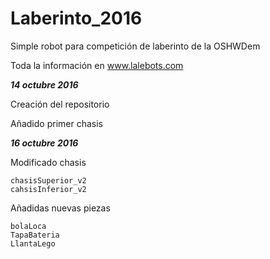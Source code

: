 # Laberinto_2016
Simple robot para competición de laberinto de la OSHWDem

Toda la información en www.lalebots.com

***14 octubre 2016***

  Creación del repositorio
  
  Añadido primer chasis
  
***16 octubre 2016***

  Modificado chasis
  
    chasisSuperior_v2
    cahsisInferior_v2
    
  Añadidas nuevas piezas
  
    bolaLoca
    TapaBateria
    LlantaLego
    
